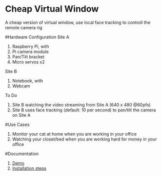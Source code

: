 # Cheap Virtual Window
A cheap version of virtual window, use local face tracking to controll the remote camera rig

#Hardware Configuration
Site A

1. Raspberry Pi, with
  1. Pi camera module
  2. Pan/Tilt bracket
  3. Micro servos x2

Site B

1. Notebook, with
  1. Webcam

To Do

1. Site B watching the video streaming from Site A (640 x 480 @60pfs)
2. Site B uses face tracking (default: 10 per second) to pan/tilt the camera on Site A

#Use Cases

1. Monitor your cat at home when you are working in your office
2. Watching your closet/bed when you are working hard for money in your office

#Documentation
1. [Demo](doc/assets/demo1.mp4)
2. [Installation steps](doc/installation.md)

